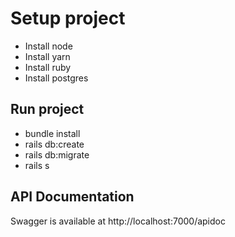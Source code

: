 # Setup project 

- Install node 
- Install yarn
- Install ruby 
- Install postgres

## Run project 

- bundle install
- rails db:create
- rails db:migrate
- rails s 


## API Documentation
Swagger is available at http://localhost:7000/apidoc

